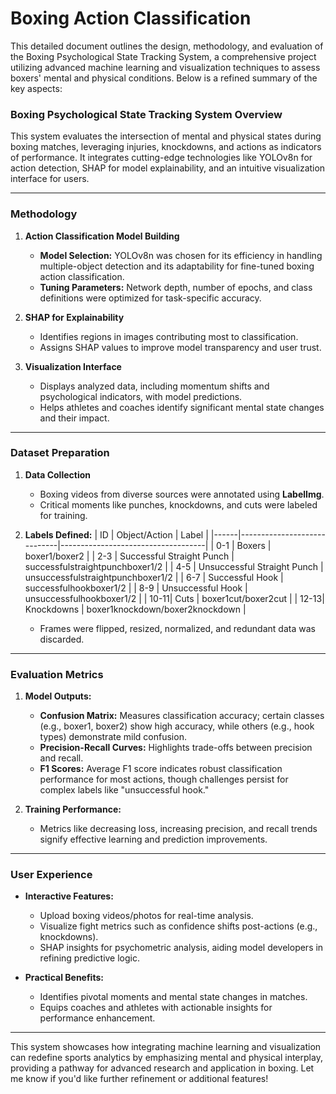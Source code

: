 # Boxing Action Classification

This detailed document outlines the design, methodology, and evaluation of the Boxing Psychological State Tracking System, a comprehensive project utilizing advanced machine learning and visualization techniques to assess boxers' mental and physical conditions. Below is a refined summary of the key aspects:

### **Boxing Psychological State Tracking System Overview**
This system evaluates the intersection of mental and physical states during boxing matches, leveraging injuries, knockdowns, and actions as indicators of performance. It integrates cutting-edge technologies like YOLOv8n for action detection, SHAP for model explainability, and an intuitive visualization interface for users.

---

### **Methodology**
1. **Action Classification Model Building**
   - **Model Selection:** YOLOv8n was chosen for its efficiency in handling multiple-object detection and its adaptability for fine-tuned boxing action classification.
   - **Tuning Parameters:** Network depth, number of epochs, and class definitions were optimized for task-specific accuracy.

2. **SHAP for Explainability**
   - Identifies regions in images contributing most to classification.
   - Assigns SHAP values to improve model transparency and user trust.

3. **Visualization Interface**
   - Displays analyzed data, including momentum shifts and psychological indicators, with model predictions.
   - Helps athletes and coaches identify significant mental state changes and their impact.

---

### **Dataset Preparation**
1. **Data Collection**
   - Boxing videos from diverse sources were annotated using **LabelImg**.
   - Critical moments like punches, knockdowns, and cuts were labeled for training.

2. **Labels Defined:**
   | ID   | Object/Action               | Label                              |
   |------|-----------------------------|------------------------------------|
   | 0-1  | Boxers                      | boxer1/boxer2                     |
   | 2-3  | Successful Straight Punch   | successfulstraightpunchboxer1/2   |
   | 4-5  | Unsuccessful Straight Punch | unsuccessfulstraightpunchboxer1/2 |
   | 6-7  | Successful Hook             | successfulhookboxer1/2            |
   | 8-9  | Unsuccessful Hook           | unsuccessfulhookboxer1/2          |
   | 10-11| Cuts                        | boxer1cut/boxer2cut               |
   | 12-13| Knockdowns                  | boxer1knockdown/boxer2knockdown   |

   - Frames were flipped, resized, normalized, and redundant data was discarded.

---

### **Evaluation Metrics**
1. **Model Outputs:**
   - **Confusion Matrix:** Measures classification accuracy; certain classes (e.g., boxer1, boxer2) show high accuracy, while others (e.g., hook types) demonstrate mild confusion.
   - **Precision-Recall Curves:** Highlights trade-offs between precision and recall.
   - **F1 Scores:** Average F1 score indicates robust classification performance for most actions, though challenges persist for complex labels like "unsuccessful hook."

2. **Training Performance:**
   - Metrics like decreasing loss, increasing precision, and recall trends signify effective learning and prediction improvements.

---

### **User Experience**
- **Interactive Features:**
  - Upload boxing videos/photos for real-time analysis.
  - Visualize fight metrics such as confidence shifts post-actions (e.g., knockdowns).
  - SHAP insights for psychometric analysis, aiding model developers in refining predictive logic.

- **Practical Benefits:**
  - Identifies pivotal moments and mental state changes in matches.
  - Equips coaches and athletes with actionable insights for performance enhancement.

---

This system showcases how integrating machine learning and visualization can redefine sports analytics by emphasizing mental and physical interplay, providing a pathway for advanced research and application in boxing. Let me know if you'd like further refinement or additional features!

